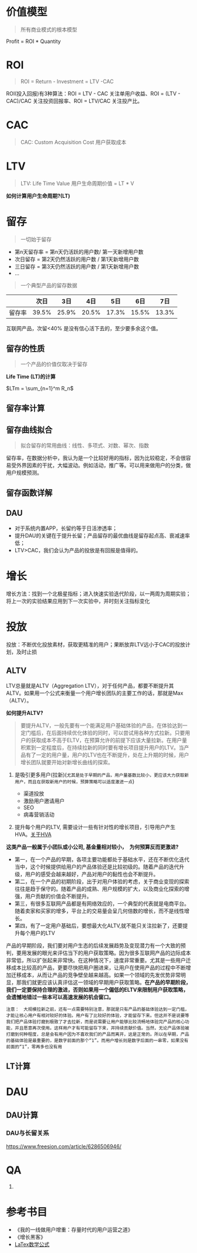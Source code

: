 <!--
 * @Author: your name
 * @Date: 2021-04-20 10:26:59
 * @LastEditTime: 2022-03-02 14:43:04
 * @LastEditors: Please set LastEditors
 * @Description: In User Settings Edit
 * @FilePath: /growth-hacker/docs/互联网运营: 留存、LTV、DAU.md
-->

# 价值模型

> 所有商业模式的根本模型

Profit = ROI * Quantity
# ROI
> ROI = Return - Investment
>         =  LTV -CAC

ROI(投入回报)有3种算法：ROI = LTV - CAC  关注单用户收益、ROI = (LTV - CAC)/CAC 关注投资回报率、ROI = LTV/CAC 关注投产比。
# CAC
> CAC: Custom Acquisition Cost 用户获取成本


# LTV
>  LTV: Life Time Value 用户生命周期价值 = LT * V

<b>如何计算用户生命周期?(LT)</b>
# 留存

> 一切始于留存

- 第n天留存率 = 第n天仍活跃的用户数/ 第一天新增用户数
- 次日留存 = 第2天仍然活跃的用户数 / 第1天新增用户数
- 三日留存 = 第3天仍然活跃的用户数 / 第1天新增用户数
- ...

> 一个典型产品的留存数据

|   | 次日 | 3日| 4日| 5日| 6日|7日|
|---|---|---|---|---|---|---|
|  留存率 | 39.5%   | 25.9% | 20.5%|17.3% |15.5%|13.3% |10.3

互联网产品，次留<40% 是没有信心活下去的，至少要多余这个值。

## 留存的性质
> 一个产品的价值仅取决于留存

**Life Time (LT)的计算**

$LTm = \sum_{n=1}^m R_n$

## 留存率计算

## 留存曲线拟合

> 拟合留存的常用曲线：线性、多项式、对数、幂次、指数

留存率，在数据分析中，我认为是一个比较好用的指标，因为比较稳定，不会很容易受外界因素的干扰，大幅波动。例如活动，推广等。可以用来做用户的分类，做用户规模预测。
## 留存函数详解




## DAU
- 对于系统内置APP，长留约等于日活渗透率；
- 提升DAU的关键在于提升长留；产品留存的最优曲线是留存起点高、衰减速率低； 
- LTV>CAC，我们会认为产品的投放是有回报是值得的。


# 增长
增长方法：找到一个北极星指标；进入快速实验迭代阶段，以一两周为周期实验；将上一次的实验结果应用到下一次实验中，并时刻关注指标变化

# 投放
投放：不断优化投放素材，获取更精准的用户；果断放弃LTV远小于CAC的投放计划，及时止损
## ALTV

LTV总量就是ALTV（Aggregation LTV），对于任何产品，都要不断提升其ALTV。如果用一个公式来衡量一个用户增长团队的主要工作的话，那就是Max（ALTV）。

<b>如何提升ALTV? </b>

> 要提升ALTV，一般先要有一个能满足用户基础体验的产品，在体验达到一定门槛后，在后面持续优化体验的同时，可以尝试用各种方式拉新。只要用户的获取成本不高于ELTV，在预算允许的前提下应该大量拉新。在用户量积累到一定程度后，在持续拉新的同时要有增长项目提升用户的LTV。当产品有了一定的用户量，用户的LTV也在不断提升，处在上升期的时候，用户增长团队就要开始对新增长曲线的探索。

1. 是吸引更多用户(拉新)(`尤其是处于早期的产品，用户量基数比较小，更应该大力获取新用户，而且在获取新用户的时候，预算策略可以适度激进一点`)
    - 渠道投放
    - 激励用户邀请用户
    - SEO
    - 病毒营销活动

2. 提升每个用户的LTV, 需要设计一些有针对性的增长项目，引导用户产生HVA。[关于HVA](https://zhuanlan.zhihu.com/p/414626340)


<b>这类产品一般属于小团队或小公司, 基金量相对较小，　为何预算反而更激进? </b>

- 第一，在一个产品的早期，各项主要功能都处于基础水平，还在不断优化迭代当中，这个时候提供给用户的产品体验还是比较初级的。随着产品的迭代升级，用户的感受会越来越好，产品对用户的黏性也会不断提升。
- 第二，在一个产品的初期阶段，出于对用户体验的考虑，关于商业变现的探索往往是趋于保守的。随着产品的成熟、用户规模的扩大，以及商业化探索的增强，用户贡献的价值会不断提升。
- 第三，有很多互联网产品都是有网络效应的，一个典型的代表就是电商平台。随着卖家和买家的增多，平台上的交易量会呈几何倍数的增长，而不是线性增长。
- 第四，有了一定用户基础后，要想最大化ALTV,就不能只关注拉新了，还要提升每个用户的LTV


产品的早期阶段，我们要对用户生态的后续发展趋势及变现潜力有一个大致的预判，要用发展的眼光来评估当下的用户获取策略。因为很多互联网产品的边际成本非常低，所以扩张起来非常快。在这种情况下，速度非常重要。尤其是一些用户迁移成本比较高的产品，更要尽快把用户圈进来，让用户在使用产品的过程中不断增加迁移成本，从而让产品的竞争壁垒越来越高。如果一个领域的先发优势非常明显，那我们就更应该认真评估这一领域的早期用户获取策略。**在产品的早期阶段，我们一定要保持合理的激进，否则如果用一个偏低的ELTV来限制用户获取策略，会遗憾地错过一些本可以高速发展的机会窗口。**

```
注意：　大规模拉新之前，还有一点需要特别注意，那就是只有产品的基础体验达到一定门槛，才能让核心用户有相对较好的体验。用户有了比较好的体验，才能留存下来。但这并不是说要等我们把产品体验打磨到极致了才去拉新，而是说需要让用户能够比较流畅地体验完产品的核心功能，并且愿意再次使用。这样用户才有可能留存下来，并持续贡献价值。当然，无论产品体验被打磨到何种程度，总是会有用户因为不喜欢我们的产品而离开，这是正常的。所以在早期，产品的基础体验是最重要的，是数字前面的那个“1”。而用户增长则是数字后面的一串零，如果没有前面的“1”，零再多也没有用
```

## LT计算



# DAU
## DAU计算

### DAU与长留关系
https://www.freesion.com/article/6286506946/


# QA

1. 
# 参考书目

- 《我的一线做用户增重：存量时代的用户运营之道》
- 《增长黑客》
- [LaTex数学公式](https://www.jianshu.com/p/8c46e915c45e)


